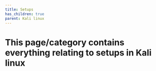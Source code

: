 ```yaml
---
title: Setups
has_children: true
parent: Kali linux
---
```


# This page/category contains everything relating to setups in Kali linux 
